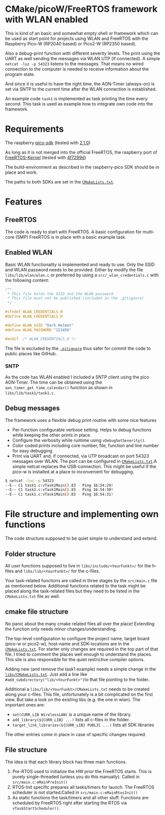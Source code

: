 # CMake/picoW/FreeRTOS framework with WLAN enabled

This is kind of an basic and somewhat empty shell or framework which can be used
as start point for projects using WLAN and FreeRTOS with the Raspberry Pico-W
(RP2040 based) or Pico2-W (RP2350 based).

Also a debug-print function with different severity levels. The print using the
UART as well sending the messages via WLAN UTP (if connected). A simple
`netcat -luz -p 54323` listens to the messages. That means no wired connection
to the computer is needed to receive information about the program state.

And since it is useful to have the right time, the AON-Timer (always-on) is set
via SNTP to the current time after the WLAN connection is established.

An example code `task1` is implemented as task printing the time every second.
This task is used as example how to integrate own code into the framework.

# Requirements

The raspberry [pico-sdk](https://github.com/raspberrypi/pico-sdk)
(tested with [2.1.0](https://github.com/raspberrypi/pico-sdk))

As long as it is not merged into the official FreeRTOS, the raspberry port of
[FreeRTOS-Kernel](https://github.com/raspberrypi/FreeRTOS-Kernel) (tested with
[4f7299d](https://github.com/raspberrypi/FreeRTOS-Kernel/tree/4f7299d6ea746b27a9dd19e87af568e34bd65b15))

The build-environment as described in the raspberry-pico SDK should be in place
and work.

The paths to both SDKs are set in the [`CMakeLists.txt`](CMakeLists.txt).

# Features

## FreeRTOS

The code is ready to start with FreeRTOS. A basic configuration for multi-core
(SMP) FreeRTOS is in place with a basic example task.

## Enabled WLAN

Basic WLAN functionality is implemented and ready to use. Only the SSID and WLAN
password needs to be provided. Either by modify the file `libs/lib/wlan/wlan.c`
or preferred by using a `src/_wlan_credentials.c` with the following content:

```c
/**
 * This file holds the SSID and the WLAN password.
 * This file must not be published (included in the .gitignore)
 */

#ifndef WLAN_CREDENTIALS_H
#define WLAN_CREDENTIALS_H

#define WLAN_SSID "Dark Helmet"
#define WLAN_PASSWORD "123456"

#endif  /* WLAN_CREDENTIALS_H */
```

The file is excluded by the [`.gitignore`](.gitignore) thus safer for commit the
code to public places like GitHub.

### SNTP

As the code has WLAN enabled I included a SNTP client using the pico AON-Timer.
The time can be obtained using the `aon_timer_get_time_calendar()` function as
shown in `libs/lib/task1/task1.c`.

## Debug messages

The framework uses a flexible debug print routine with some nice features

* Per-function configurable verbose setting. Helps to debug functions while
  keeping the other prints in place.
* Configure the verbosity while runtime using `vDebugSetSeverity()`.
* Color coded prints including core number, file, function and line number for
  easy debugging.
* Print via UART and, if connected, via UTP broadcast on port 54323 messages
  over WLAN. The port can be configured in [`CMakeLists.txt`](CMakeLists.txt).A
  simple netcat replaces the USB-connection. This might be useful if the pico-w
  is installed at a place to inconvenient for debugging.

```bash
$ netcat -luz -p 54323
--E-- C1 task1.c:vTask1Main().83 - Ping 16:54:29!
--E-- C1 task1.c:vTask1Main().83 - Ping 16:54:30!
--E-- C1 task1.c:vTask1Main().83 - Ping 16:54:31!
```

# File structure and implementing own functions

The code structure supposed to be quiet simple to understand and extend.

## Folder structure

All _user_ functions supposed to live in `libs/include/<YourFunkt>/` for the
h-files and `libs/lib/<YourFunkt>/` for the c-files.

Your task-related functions are called in three stages by the `src/main.c` file
as mentioned below. Additional functions related to the task might be placed
along the task-related files but they need to be listed in the `CMakeLists.txt`
file as well.

## cmake file structure

No panic about the many cmake related files all over the place! Extending the
function only needs minor changes/understanding.

The top-level configuration to configure the project name, target board
(pico-w or pico2-w), host-name and SDK-locations are in the
[`CMakeLists.txt`](CMakeLists.txt). For starter only changes are required in the
top part of that file. I tried to comment the places well enough to understand
the places. This sile is also responsible for the quiet restrictive compiler
options.

Adding new (and remove the task1 example) needs a simple change in the
[`libs/CMakeLists.txt`](libs/CMakeLists.txt). Just add a line like
`#add_subdirectory("lib/<YourFunkt>")`to that file pointing to the folder.

Additional a `libs/lib/<YourFunkt>/CMakeLists.txt` needs to be created along
your c-files. This file, unfortunately is a bit complicated on the first view.
But take a look on the existing libs (e.g. the one in wlan). The important ones
are:

* `set(CURR_LIB WirelessLAN)` is a unique name of the library.
* `add_library(${CURR_LIB} ...)` lists all c-files in the folder.
* `target_link_libraries(${CURR_LIB} PUBLIC ...)` lists all SDK libraries

The other entries come in place in case of specific changes required.

## File structure

The idea is that each library block has three main functions.

1. Pre-RTOS used to initialize the HW prior the FreeRTOS starts. This is
   purely single-threaded (unless you do this manually). Called in
   `src/main.c:eMainPreInit()`
2. RTOS-Init specific prepares all tasks/timers for launch. The FreeRTOS
   scheduler is not started.Called in `src/main.c:eMainRtosInit()`
3. As static functions the task/timers and all other stuff. Functions are
   scheduled by FreeRTOS right after starting the RTOS via
   `vTaskStartScheduler()`.


